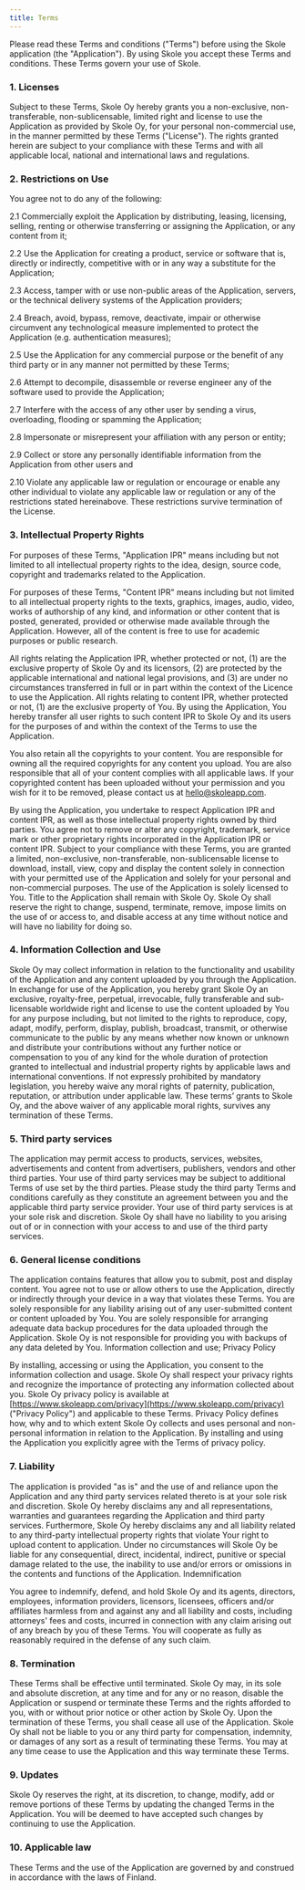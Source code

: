 ```yaml
---
title: Terms
---
```


Please read these Terms and conditions ("Terms") before using the Skole application (the "Application"). By using Skole you accept these Terms and conditions. These Terms govern your use of Skole.

### 1. Licenses

Subject to these Terms, Skole Oy hereby grants you a non-exclusive, non-transferable, non-sublicensable, limited right and license to use the Application as provided by Skole Oy, for your personal non-commercial use, in the manner permitted by these Terms ("License"). The rights granted herein are subject to your compliance with these Terms and with all applicable local, national and international laws and regulations.

### 2. Restrictions on Use

You agree not to do any of the following:

2.1 Commercially exploit the Application by distributing, leasing, licensing, selling, renting or otherwise transferring or assigning the Application, or any content from it;

2.2 Use the Application for creating a product, service or software that is, directly or indirectly, competitive with or in any way a substitute for the Application;

2.3 Access, tamper with or use non-public areas of the Application, servers, or the technical delivery systems of the Application providers;

2.4 Breach, avoid, bypass, remove, deactivate, impair or otherwise circumvent any technological measure implemented to protect the Application (e.g. authentication measures);

2.5 Use the Application for any commercial purpose or the benefit of any third party or in any manner not permitted by these Terms;

2.6 Attempt to decompile, disassemble or reverse engineer any of the software used to provide the Application;

2.7 Interfere with the access of any other user by sending a virus, overloading, flooding or spamming the Application;

2.8 Impersonate or misrepresent your affiliation with any person or entity;

2.9 Collect or store any personally identifiable information from the Application from other users and

2.10 Violate any applicable law or regulation or encourage or enable any other individual to violate any applicable law or regulation or any of the restrictions stated hereinabove.
These restrictions survive termination of the License.

### 3. Intellectual Property Rights

For purposes of these Terms, "Application IPR" means including but not limited to all intellectual property rights to the idea, design, source code, copyright and trademarks related to the Application.

For purposes of these Terms, "Content IPR" means including but not limited to all intellectual property rights to the texts, graphics, images, audio, video, works of authorship of any kind, and information or other content that is posted, generated, provided or otherwise made available through the Application. However, all of the content is free to use for academic purposes or public research.

All rights relating the Application IPR, whether protected or not, (1) are the exclusive property of Skole Oy and its licensors, (2) are protected by the applicable international and national legal provisions, and (3) are under no circumstances transferred in full or in part within the context of the Licence to use the Application.
All rights relating to content IPR, whether protected or not, (1) are the exclusive property of You. By using the Application, You hereby transfer all user rights to such content IPR to Skole Oy and its users for the purposes of and within the context of the Terms to use the Application.

You also retain all the copyrights to your content. You are responsible for owning all the required copyrights for any content you upload. You are also responsible that all of your content complies with all applicable laws. If your copyrighted content has been uploaded without your permission and you wish for it to be removed, please contact us at [hello@skoleapp.com](mailto:hello@skoleapp.com).

By using the Application, you undertake to respect Application IPR and content IPR, as well as those intellectual property rights owned by third parties. You agree not to remove or alter any copyright, trademark, service mark or other proprietary rights incorporated in the Application IPR or content IPR.
Subject to your compliance with these Terms, you are granted a limited, non-exclusive, non-transferable, non-sublicensable license to download, install, view, copy and display the content solely in connection with your permitted use of the Application and solely for your personal and non-commercial purposes.
The use of the Application is solely licensed to You. Title to the Application shall remain with Skole Oy. Skole Oy shall reserve the right to change, suspend, terminate, remove, impose limits on the use of or access to, and disable access at any time without notice and will have no liability for doing so.

### 4. Information Collection and Use

Skole Oy may collect information in relation to the functionality and usability of the Application and any content uploaded by you through the Application. In exchange for use of the Application, you hereby grant Skole Oy an exclusive, royalty-free, perpetual, irrevocable, fully transferable and sub-licensable worldwide right and license to use the content uploaded by You for any purpose including, but not limited to the rights to reproduce, copy, adapt, modify, perform, display, publish, broadcast, transmit, or otherwise communicate to the public by any means whether now known or unknown and distribute your contributions without any further notice or compensation to you of any kind for the whole duration of protection granted to intellectual and industrial property rights by applicable laws and international conventions. If not expressly prohibited by mandatory legislation, you hereby waive any moral rights of paternity, publication, reputation, or attribution under applicable law. These terms’ grants to Skole Oy, and the above waiver of any applicable moral rights, survives any termination of these Terms.

### 5. Third party services

The application may permit access to products, services, websites, advertisements and content from advertisers, publishers, vendors and other third parties. Your use of third party services may be subject to additional Terms of use set by the third parties. Please study the third party Terms and conditions carefully as they constitute an agreement between you and the applicable third party service provider. Your use of third party services is at your sole risk and discretion. Skole Oy shall have no liability to you arising out of or in connection with your access to and use of the third party services.

### 6. General license conditions

The application contains features that allow you to submit, post and display content. You agree not to use or allow others to use the Application, directly or indirectly through your device in a way that violates these Terms. You are solely responsible for any liability arising out of any user-submitted content or content uploaded by You. You are solely responsible for arranging adequate data backup procedures for the data uploaded through the Application. Skole Oy is not responsible for providing you with backups of any data deleted by You.
Information collection and use; Privacy Policy

By installing, accessing or using the Application, you consent to the information collection and usage.
Skole Oy shall respect your privacy rights and recognize the importance of protecting any information collected about you. Skole Oy privacy policy is available at [https://www.skoleapp.com/privacy](https://www.skoleapp.com/privacy) ("Privacy Policy") and applicable to these Terms. Privacy Policy defines how, why and to which extent Skole Oy collects and uses personal and non-personal information in relation to the Application. By installing and using the Application you explicitly agree with the Terms of privacy policy.

### 7. Liability

The application is provided "as is" and the use of and reliance upon the Application and any third party services related thereto is at your sole risk and discretion. Skole Oy hereby disclaims any and all representations, warranties and guarantees regarding the Application and third party services. Furthermore, Skole Oy hereby disclaims any and all liability related to any third-party intellectual property rights that violate Your right to upload content to application.
Under no circumstances will Skole Oy be liable for any consequential, direct, incidental, indirect, punitive or special damage related to the use, the inability to use and/or errors or omissions in the contents and functions of the Application.
Indemnification

You agree to indemnify, defend, and hold Skole Oy and its agents, directors, employees, information providers, licensors, licensees, officers and/or affiliates harmless from and against any and all liability and costs, including attorneys' fees and costs, incurred in connection with any claim arising out of any breach by you of these Terms. You will cooperate as fully as reasonably required in the defense of any such claim.

### 8. Termination

These Terms shall be effective until terminated. Skole Oy may, in its sole and absolute discretion, at any time and for any or no reason, disable the Application or suspend or terminate these Terms and the rights afforded to you, with or without prior notice or other action by Skole Oy.
Upon the termination of these Terms, you shall cease all use of the Application. Skole Oy shall not be liable to you or any third party for compensation, indemnity, or damages of any sort as a result of terminating these Terms. You may at any time cease to use the Application and this way terminate these Terms.

### 9. Updates

Skole Oy reserves the right, at its discretion, to change, modify, add or remove portions of these Terms by updating the changed Terms in the Application. You will be deemed to have accepted such changes by continuing to use the Application.

### 10. Applicable law

These Terms and the use of the Application are governed by and construed in accordance with the laws of Finland.
